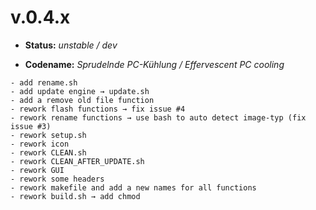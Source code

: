 # v.0.4.x

- **Status:** *unstable / dev*

- **Codename:** *Sprudelnde PC-Kühlung / Effervescent PC cooling*
```
- add rename.sh
- add update engine → update.sh
- add a remove old file function
- rework flash functions → fix issue #4
- rework rename functions → use bash to auto detect image-typ (fix issue #3)
- rework setup.sh
- rework icon
- rework CLEAN.sh
- rework CLEAN_AFTER_UPDATE.sh
- rework GUI
- rework some headers
- rework makefile and add a new names for all functions
- rework build.sh → add chmod
```
